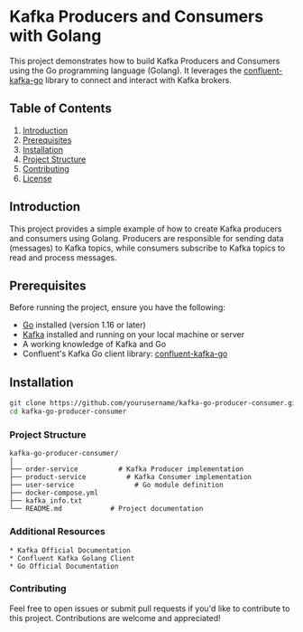 # Kafka Producers and Consumers with Golang

This project demonstrates how to build Kafka Producers and Consumers using the Go programming language (Golang). It leverages the [confluent-kafka-go](https://github.com/confluentinc/confluent-kafka-go) library to connect and interact with Kafka brokers.

## Table of Contents

1. [Introduction](#introduction)
2. [Prerequisites](#prerequisites)
3. [Installation](#installation)
4. [Project Structure](#project-structure)
5. [Contributing](#contributing)
6. [License](#license)

## Introduction

This project provides a simple example of how to create Kafka producers and consumers using Golang. Producers are responsible for sending data (messages) to Kafka topics, while consumers subscribe to Kafka topics to read and process messages. 

## Prerequisites

Before running the project, ensure you have the following:

- [Go](https://golang.org/doc/install) installed (version 1.16 or later)
- [Kafka](https://kafka.apache.org/quickstart) installed and running on your local machine or server
- A working knowledge of Kafka and Go
- Confluent's Kafka Go client library: [confluent-kafka-go](https://github.com/confluentinc/confluent-kafka-go)

## Installation

   ```bash
   git clone https://github.com/yourusername/kafka-go-producer-consumer.git
   cd kafka-go-producer-consumer
   ```

### Project Structure

    kafka-go-producer-consumer/
    │
    ├── order-service          # Kafka Producer implementation
    ├── product-service          # Kafka Consumer implementation
    ├── user-service               # Go module definition
    ├── docker-compose.yml
    ├── kafka_info.txt
    └── README.md            # Project documentation

### Additional Resources

    * Kafka Official Documentation
    * Confluent Kafka Golang Client
    * Go Official Documentation

### Contributing

   Feel free to open issues or submit pull requests if you'd like to contribute to this project. Contributions are welcome and appreciated!

